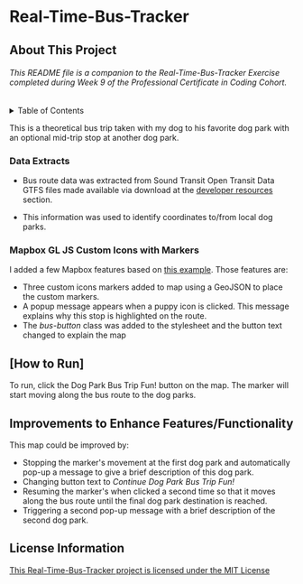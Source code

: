 # Real-Time-Bus-Tracker

## About This Project
###### This README file is a companion to the Real-Time-Bus-Tracker Exercise completed during Week 9 of the Professional Certificate in Coding Cohort. 

<!-- TABLE OF CONTENTS -->
<details>
  <summary>Table of Contents</summary>
  <ol>
    <li>
      <a href="#about-the-project">About The Project</a>
      <ul>
        <li><a href="#built-with">Built With</a></li>
      </ul>
    </li>
    <li>
      <a href="#getting-started">Getting Started</a>
      <ul>
        <li><a href="#prerequisites">Prerequisites</a></li>
        <li><a href="#installation">Installation</a></li>
      </ul>
    </li>
    <li><a href="#usage">Usage</a></li>
    <li><a href="#roadmap">Roadmap</a></li>
    <li><a href="#contributing">Contributing</a></li>
    <li><a href="#license">License</a></li>
    <li><a href="#contact">Contact</a></li>
    <li><a href="#acknowledgments">Acknowledgments</a></li>
  </ol>
</details>


This is a theoretical bus trip taken with my dog to his favorite dog park with an optional mid-trip stop at another dog park. 

### Data Extracts
* Bus route data was extracted from Sound Transit Open Transit Data GTFS files made available via download at the [developer resources](http://www.soundtransit.org/Developer-resources/Data-downloads) section.

* This information was used to identify coordinates to/from local dog parks. 

### Mapbox GL JS Custom Icons with Markers
I added a few Mapbox features based on [this example](https://docs.mapbox.com/mapbox-gl-js/example/custom-marker-icons/). Those features are:
* Three custom icons markers added to map using a GeoJSON to place the custom markers. 
* A popup message appears when a puppy icon is clicked. This message explains why this stop is highlighted on the route.
* The *bus-button* class was added to the stylesheet and the button text changed to explain the map 

## [How to Run]
To run, click the Dog Park Bus Trip Fun! button on the map. The marker will start moving along the bus route to the dog parks.

## Improvements to Enhance Features/Functionality
This map could be improved by:
* Stopping the marker's movement at the first dog park and automatically pop-up a message to give a brief description of this dog park. 
* Changing button text to *Continue Dog Park Bus Trip Fun!* 
* Resuming the marker's when clicked a second time so that it moves along the bus route until the final dog park destination is reached.
* Triggering a second pop-up message with a brief description of the second dog park. 

## License Information
[This Real-Time-Bus-Tracker project is licensed under the MIT License](https://github.com/wkbw/Real-Time-Bus-Tracker#:~:text=Commit%20time-,LICENSE,-Initial%20commit)
